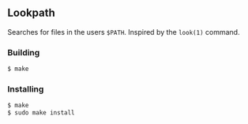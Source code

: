 Lookpath
-------
Searches for files in the users `$PATH`. Inspired by the `look(1)` command.

### Building
```sh
$ make
```

### Installing
```sh
$ make
$ sudo make install
```
